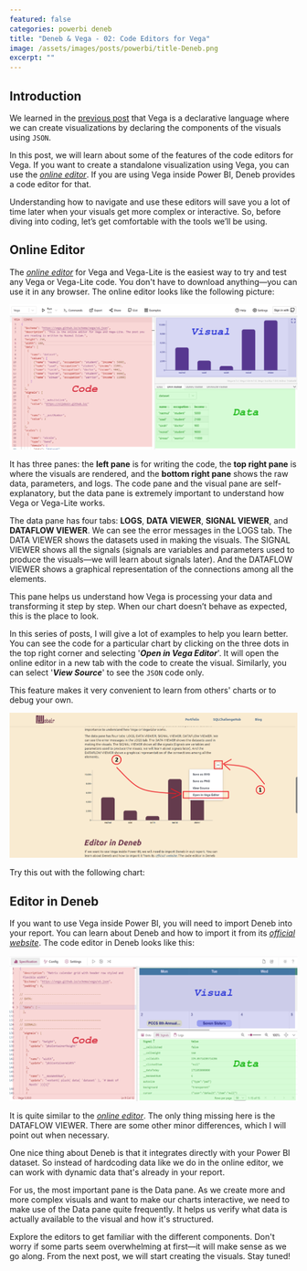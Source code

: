 ```yaml
---
featured: false
categories: powerbi deneb
title: "Deneb & Vega - 02: Code Editors for Vega"
image: /assets/images/posts/powerbi/title-Deneb.png
excerpt: ""
---
```


## Introduction

We learned in the [previous post](/posts/powerbi/deneb/vega-01) that Vega is a declarative language where we can create visualizations by declaring the components of the visuals using `JSON`.

In this post, we will learn about some of the features of the code editors for Vega. If you want to create a standalone visualization using Vega, you can use the [_online editor_](https://vega.github.io/editor/#/custom/vega). If you are using Vega inside Power BI, Deneb provides a code editor for that.

Understanding how to navigate and use these editors will save you a lot of time later when your visuals get more complex or interactive. So, before diving into coding, let’s get comfortable with the tools we’ll be using.

## Online Editor

The [_online editor_](https://vega.github.io/editor/#/custom/vega) for Vega and Vega-Lite is the easiest way to try and test any Vega or Vega-Lite code. You don't have to download anything—you can use it in any browser. The online editor looks like the following picture:

<img class="lightbox-image" src="/assets/images/posts/powerbi/vegaOnlineEditor.png" alt="Online Editor for Vega and Vega-Lite">

It has three panes: the **left pane** is for writing the code, the **top right pane** is where the visuals are rendered, and the **bottom right pane** shows the raw data, parameters, and logs. The code pane and the visual pane are self-explanatory, but the data pane is extremely important to understand how Vega or Vega-Lite works.

The data pane has four tabs: **LOGS**, **DATA VIEWER**, **SIGNAL VIEWER**, and **DATAFLOW VIEWER**. We can see the error messages in the LOGS tab. The DATA VIEWER shows the datasets used in making the visuals. The SIGNAL VIEWER shows all the signals (signals are variables and parameters used to produce the visuals—we will learn about signals later). And the DATAFLOW VIEWER shows a graphical representation of the connections among all the elements.

This pane helps us understand how Vega is processing your data and transforming it step by step. When our chart doesn’t behave as expected, this is the place to look.

In this series of posts, I will give a lot of examples to help you learn better. You can see the code for a particular chart by clicking on the three dots in the top right corner and selecting '**_Open in Vega Editor_**'. It will open the online editor in a new tab with the code to create the visual. Similarly, you can select '**_View Source_**' to see the `JSON` code only.

This feature makes it very convenient to learn from others' charts or to debug your own.

<img class="lightbox-image" src="/assets/images/posts/powerbi/onlineEditorOpener.png" alt="How to open the Online Editor from a chart?">

Try this out with the following chart:

<div id="chart-01"></div>

<script type="text/javascript">
  async function run() {
    const container = document.getElementById('chart-01');
    const width = container.clientWidth;
    const height = width / 2;
    const specs = '/vegaCharts/example-bar-chart.json';

    const result = await vegaEmbed("#chart-01", specs, {
      actions: true,
      width: width,
      height: height
    });

    console.log(result);
  }

  run();
</script>

## Editor in Deneb

If you want to use Vega inside Power BI, you will need to import Deneb into your report. You can learn about Deneb and how to import it from its [_official website_](https://deneb.guide/). The code editor in Deneb looks like this:

<img class="lightbox-image" src="/assets/images/posts/powerbi/denebEditor.png" alt="Editor in Deneb">

It is quite similar to the [_online editor_](https://vega.github.io/editor/#/custom/vega). The only thing missing here is the DATAFLOW VIEWER. There are some other minor differences, which I will point out when necessary.

One nice thing about Deneb is that it integrates directly with your Power BI dataset. So instead of hardcoding data like we do in the online editor, we can work with dynamic data that's already in your report.

For us, the most important pane is the Data pane. As we create more and more complex visuals and want to make our charts interactive, we need to make use of the Data pane quite frequently. It helps us verify what data is actually available to the visual and how it's structured.

Explore the editors to get familiar with the different components. Don't worry if some parts seem overwhelming at first—it will make sense as we go along. From the next post, we will start creating the visuals. Stay tuned!